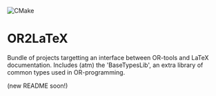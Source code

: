 ![CMake](https://github.com/brunodema/OR2LaTeX/workflows/CMake/badge.svg?branch=master)

# OR2LaTeX
Bundle of projects targetting an interface between OR-tools and LaTeX documentation. Includes (atm) the 'BaseTypesLib', an extra library of common types used in OR-programming.

(new README soon!)
